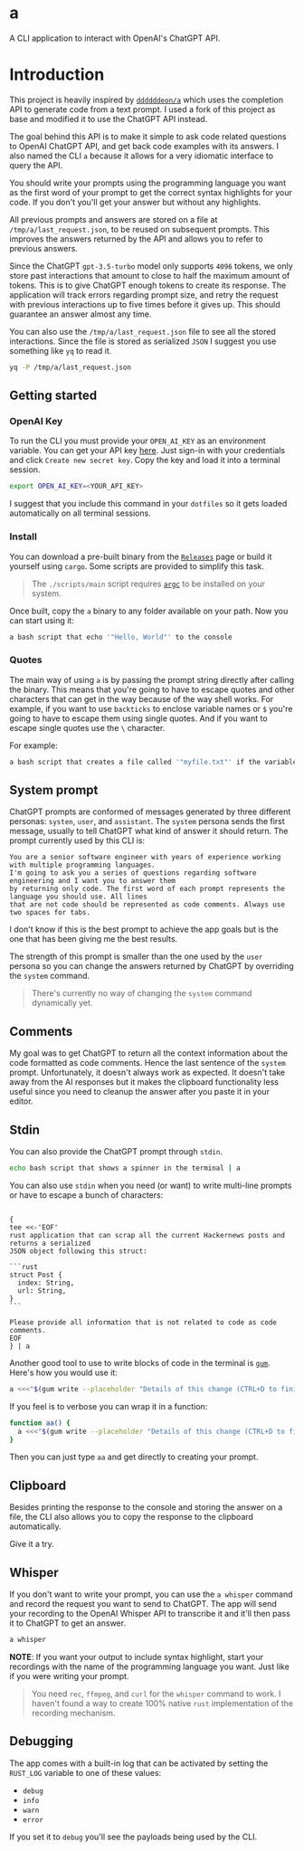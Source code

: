 a
=

A CLI application to interact with OpenAI's ChatGPT API.

# Introduction

This project is heavily inspired by [`ddddddeon/a`](https://github.com/ddddddeon/a) which uses the
completion API to generate code from a text prompt. I used a fork of this project as base and modified
it to use the ChatGPT API instead.

The goal behind this API is to make it simple to ask code related questions to OpenAI ChatGPT API,
and get back code examples with its answers. I also named the CLI `a` because it allows for a very
idiomatic interface to query the API.

You should write your prompts using the programming language you want as the first word of your prompt
to get the correct syntax highlights for your code. If you don't you'll get your answer but without
any highlights.

All previous prompts and answers are stored on a file at `/tmp/a/last_request.json`, to be reused on
subsequent prompts. This improves the answers returned by the API and allows you to refer to previous
answers.

Since the ChatGPT `gpt-3.5-turbo` model only supports `4096` tokens, we only store past interactions
that amount to close to half the maximum amount of tokens. This is to give ChatGPT enough tokens to
create its response. The application will track errors regarding prompt size, and retry the request
with previous interactions up to five times before it gives up. This should guarantee an answer
almost any time.

You can also use the `/tmp/a/last_request.json` file to see all the stored interactions. Since the
file is stored as serialized `JSON` I suggest you use something like `yq` to read it.

```bash
yq -P /tmp/a/last_request.json
```

## Getting started

### OpenAI Key

To run the CLI you must provide your `OPEN_AI_KEY` as an environment variable. You can get your API
key [here](https://platform.openai.com/account/api-keys). Just sign-in with your credentials and click
`Create new secret key`. Copy the key and load it into a terminal session.

```bash
export OPEN_AI_KEY=<YOUR_API_KEY>
```

I suggest that you include this command in your `dotfiles` so it gets loaded automatically on all
terminal sessions.

### Install

You can download a pre-built binary from the [`Releases`](https://github.com/guzmonne/a/releases) page
or build it yourself using `cargo`. Some scripts are provided to simplify this task.

> The `./scripts/main` script requires [`argc`](https://github.com/sigoden/argc) to be installed on your system.

Once built, copy the `a` binary to any folder available on your path. Now you can start using it:

```bash
a bash script that echo '"Hello, World"' to the console
```

### Quotes

The main way of using `a` is by passing the prompt string directly after calling the binary. This means
that you're going to have to escape quotes and other characters that can get in the way because of the
way shell works. For example, if you want to use `backticks` to enclose variable names or `$` you're
going to have to escape them using single quotes. And if you want to escape single quotes use the `\`
character.

For example:

```bash
a bash script that creates a file called '"myfile.txt"' if the variable '`my_var`' doesn\'t exist
```

## System prompt

ChatGPT prompts are conformed of messages generated by three different personas:  `systen`, `user`,
and `assistant`. The `system` persona sends the first message, usually to tell ChatGPT what kind of
answer it should return. The prompt currently used by this CLI is:

```
You are a senior software engineer with years of experience working with multiple programming languages.
I'm going to ask you a series of questions regarding software engineering and I want you to answer them
by returning only code. The first word of each prompt represents the language you should use. All lines
that are not code should be represented as code comments. Always use two spaces for tabs.
```

I don't know if this is the best prompt to achieve the app goals but is the one that has been giving
me the best results.

The strength of this prompt is smaller than the one used by the `user` persona so you can change the
answers returned by ChatGPT by overriding the `system` command.

> There's currently no way of changing the `system` command dynamically yet.

## Comments

My goal was to get ChatGPT to return all the context information about the code formatted as code
comments. Hence the last sentence of the `system` prompt. Unfortunately, it doesn't always work as
expected. It doesn't take away from the AI responses but it makes the clipboard functionality less
useful since you need to cleanup the answer after you paste it in your editor.

## Stdin

You can also provide the ChatGPT prompt through `stdin`.

```bash
echo bash script that shows a spinner in the terminal | a
```

You can also use `stdin` when you need (or want) to write multi-line prompts or have to escape a
bunch of characters:

<pre><code>
{
tee <<-'EOF'
rust application that can scrap all the current Hackernews posts and returns a serialized
JSON object following this struct:

```rust
struct Post {
  index: String,
  url: String,
}
```

Please provide all information that is not related to code as code comments.
EOF
} | a
</code></pre>

Another good tool to use to write blocks of code in the terminal is [`gum`](https://github.com/charmbracelet/gum).
Here's how you would use it:

```bash
a <<<"$(gum write --placeholder "Details of this change (CTRL+D to finish)" --width=80 --height=20)"
```

If you feel is to verbose you can wrap it in a function:

```bash
function aa() {
  a <<<"$(gum write --placeholder "Details of this change (CTRL+D to finish)" --width=80 --height=20)"
}
```

Then you can just type `aa` and get directly to creating your prompt.

## Clipboard

Besides printing the response to the console and storing the answer on a file, the CLI also allows you
to copy the response to the clipboard automatically.

Give it a try.

## Whisper

If you don't want to write your prompt, you can use the `a whisper` command and record the request you
want to send to ChatGPT. The app will send your recording to the OpenAI Whisper API to transcribe it
and it'll then pass it to ChatGPT to get an answer.

```bash
a whisper
```

**NOTE**: If you want your output to include syntax highlight, start your recordings with the name
of the programming language you want. Just like if you were writing your prompt.

> You need `rec`, `ffmpeg`, and `curl` for the `whisper` command to work. I haven't found a way
> to create 100% native `rust` implementation of the recording mechanism.

## Debugging

The app comes with a built-in log that can be activated by setting the `RUST_LOG` variable to one
of these values:

- `debug`
- `info`
- `warn`
- `error`

If you set it to `debug` you'll see the payloads being used by the CLI.

